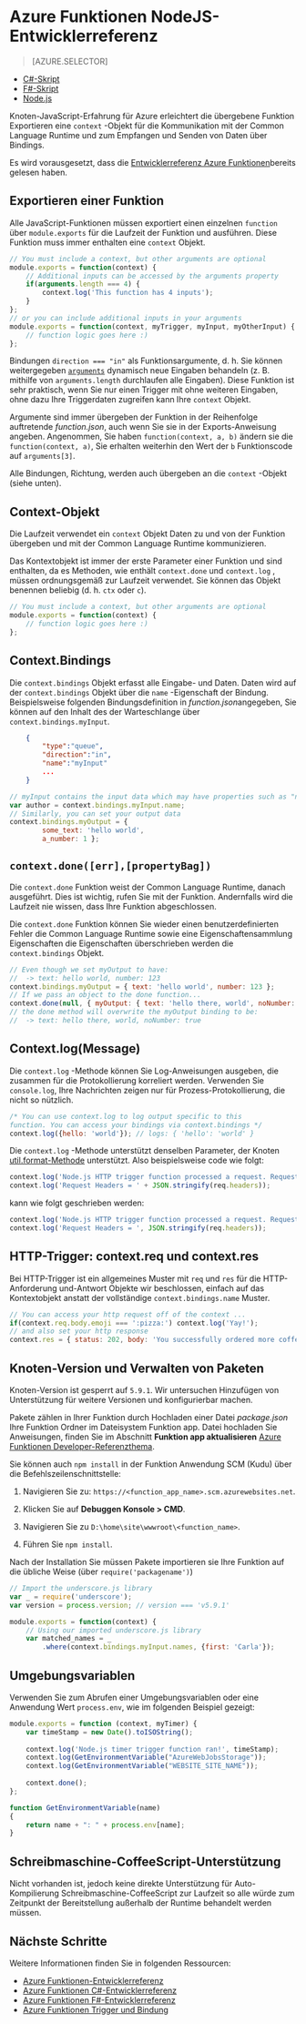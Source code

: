 <properties
    pageTitle="Azure Funktionen NodeJS-Entwicklerreferenz | Microsoft Azure"
    description="Azure-Funktionen mithilfe von NodeJS zu verstehen."
    services="functions"
    documentationCenter="na"
    authors="christopheranderson"
    manager="erikre"
    editor=""
    tags=""
    keywords="Azure Funktionen, Funktionen, Verarbeitung, Webhooks, dynamische Compute, serverlose Architektur"/>

<tags
    ms.service="functions"
    ms.devlang="nodejs"
    ms.topic="reference"
    ms.tgt_pltfrm="multiple"
    ms.workload="na"
    ms.date="05/13/2016"
    ms.author="chrande"/>

# <a name="azure-functions-nodejs-developer-reference"></a>Azure Funktionen NodeJS-Entwicklerreferenz

> [AZURE.SELECTOR]
- [C#-Skript](../articles/azure-functions/functions-reference-csharp.md)
- [F#-Skript](../articles/azure-functions/functions-reference-fsharp.md)
- [Node.js](../articles/azure-functions/functions-reference-node.md)

Knoten-JavaScript-Erfahrung für Azure erleichtert die übergebene Funktion Exportieren eine `context` -Objekt für die Kommunikation mit der Common Language Runtime und zum Empfangen und Senden von Daten über Bindings.

Es wird vorausgesetzt, dass die [Entwicklerreferenz Azure Funktionen](functions-reference.md)bereits gelesen haben.

## <a name="exporting-a-function"></a>Exportieren einer Funktion

Alle JavaScript-Funktionen müssen exportiert einen einzelnen `function` über `module.exports` für die Laufzeit der Funktion und ausführen. Diese Funktion muss immer enthalten eine `context` Objekt.

```javascript
// You must include a context, but other arguments are optional
module.exports = function(context) {
    // Additional inputs can be accessed by the arguments property
    if(arguments.length === 4) {
        context.log('This function has 4 inputs');
    }
};
// or you can include additional inputs in your arguments
module.exports = function(context, myTrigger, myInput, myOtherInput) {
    // function logic goes here :)
};
```

Bindungen `direction === "in"` als Funktionsargumente, d. h. Sie können weitergegeben [`arguments`](https://msdn.microsoft.com/library/87dw3w1k.aspx) dynamisch neue Eingaben behandeln (z. B. mithilfe von `arguments.length` durchlaufen alle Eingaben). Diese Funktion ist sehr praktisch, wenn Sie nur einen Trigger mit ohne weiteren Eingaben, ohne dazu Ihre Triggerdaten zugreifen kann Ihre `context` Objekt.

Argumente sind immer übergeben der Funktion in der Reihenfolge auftretende *function.json*, auch wenn Sie sie in der Exports-Anweisung angeben. Angenommen, Sie haben `function(context, a, b)` ändern sie die `function(context, a)`, Sie erhalten weiterhin den Wert der `b` Funktionscode auf `arguments[3]`.

Alle Bindungen, Richtung, werden auch übergeben an die `context` -Objekt (siehe unten). 

## <a name="context-object"></a>Context-Objekt

Die Laufzeit verwendet ein `context` Objekt Daten zu und von der Funktion übergeben und mit der Common Language Runtime kommunizieren.

Das Kontextobjekt ist immer der erste Parameter einer Funktion und sind enthalten, da es Methoden, wie enthält `context.done` und `context.log` , müssen ordnungsgemäß zur Laufzeit verwendet. Sie können das Objekt benennen beliebig (d. h. `ctx` oder `c`).

```javascript
// You must include a context, but other arguments are optional
module.exports = function(context) {
    // function logic goes here :)
};
```

## <a name="contextbindings"></a>Context.Bindings

Die `context.bindings` Objekt erfasst alle Eingabe- und Daten. Daten wird auf der `context.bindings` Objekt über die `name` -Eigenschaft der Bindung. Beispielsweise folgenden Bindungsdefinition in *function.json*angegeben, Sie können auf den Inhalt des der Warteschlange über `context.bindings.myInput`. 

```json
    {
        "type":"queue",
        "direction":"in",
        "name":"myInput"
        ...
    }
```

```javascript
// myInput contains the input data which may have properties such as "name"
var author = context.bindings.myInput.name;
// Similarly, you can set your output data
context.bindings.myOutput = { 
        some_text: 'hello world', 
        a_number: 1 };
```

## `context.done([err],[propertyBag])`

Die `context.done` Funktion weist der Common Language Runtime, danach ausgeführt. Dies ist wichtig, rufen Sie mit der Funktion. Andernfalls wird die Laufzeit nie wissen, dass Ihre Funktion abgeschlossen. 

Die `context.done` Funktion können Sie wieder einen benutzerdefinierten Fehler die Common Language Runtime sowie eine Eigenschaftensammlung Eigenschaften die Eigenschaften überschrieben werden die `context.bindings` Objekt.

```javascript
// Even though we set myOutput to have:
//  -> text: hello world, number: 123
context.bindings.myOutput = { text: 'hello world', number: 123 };
// If we pass an object to the done function...
context.done(null, { myOutput: { text: 'hello there, world', noNumber: true }});
// the done method will overwrite the myOutput binding to be: 
//  -> text: hello there, world, noNumber: true
```

## <a name="contextlogmessage"></a>Context.log(Message)

Die `context.log` -Methode können Sie Log-Anweisungen ausgeben, die zusammen für die Protokollierung korreliert werden. Verwenden Sie `console.log`, Ihre Nachrichten zeigen nur für Prozess-Protokollierung, die nicht so nützlich.

```javascript
/* You can use context.log to log output specific to this 
function. You can access your bindings via context.bindings */
context.log({hello: 'world'}); // logs: { 'hello': 'world' } 
```

Die `context.log` -Methode unterstützt denselben Parameter, der Knoten [util.format-Methode](https://nodejs.org/api/util.html#util_util_format_format) unterstützt. Also beispielsweise code wie folgt:

```javascript
context.log('Node.js HTTP trigger function processed a request. RequestUri=' + req.originalUrl);
context.log('Request Headers = ' + JSON.stringify(req.headers));
```

kann wie folgt geschrieben werden:

```javascript
context.log('Node.js HTTP trigger function processed a request. RequestUri=%s', req.originalUrl);
context.log('Request Headers = ', JSON.stringify(req.headers));
```

## <a name="http-triggers-contextreq-and-contextres"></a>HTTP-Trigger: context.req und context.res

Bei HTTP-Trigger ist ein allgemeines Muster mit `req` und `res` für die HTTP-Anforderung und-Antwort Objekte wir beschlossen, einfach auf das Kontextobjekt anstatt der vollständige `context.bindings.name` Muster.

```javascript
// You can access your http request off of the context ...
if(context.req.body.emoji === ':pizza:') context.log('Yay!');
// and also set your http response
context.res = { status: 202, body: 'You successfully ordered more coffee!' };   
```

## <a name="node-version--package-management"></a>Knoten-Version und Verwalten von Paketen

Knoten-Version ist gesperrt auf `5.9.1`. Wir untersuchen Hinzufügen von Unterstützung für weitere Versionen und konfigurierbar machen.

Pakete zählen in Ihrer Funktion durch Hochladen einer Datei *package.json* Ihre Funktion Ordner im Dateisystem Funktion app. Datei hochladen Sie Anweisungen, finden Sie im Abschnitt **Funktion app aktualisieren** [Azure Funktionen Developer-Referenzthema](functions-reference.md#fileupdate). 

Sie können auch `npm install` in der Funktion Anwendung SCM (Kudu) über die Befehlszeilenschnittstelle:

1. Navigieren Sie zu: `https://<function_app_name>.scm.azurewebsites.net`.

2. Klicken Sie auf **Debuggen Konsole > CMD**.

3. Navigieren Sie zu `D:\home\site\wwwroot\<function_name>`.

4. Führen Sie `npm install`.

Nach der Installation Sie müssen Pakete importieren sie Ihre Funktion auf die übliche Weise (über `require('packagename')`)

```javascript
// Import the underscore.js library
var _ = require('underscore');
var version = process.version; // version === 'v5.9.1'

module.exports = function(context) {
    // Using our imported underscore.js library
    var matched_names = _
        .where(context.bindings.myInput.names, {first: 'Carla'});
```

## <a name="environment-variables"></a>Umgebungsvariablen

Verwenden Sie zum Abrufen einer Umgebungsvariablen oder eine Anwendung Wert `process.env`, wie im folgenden Beispiel gezeigt:

```javascript
module.exports = function (context, myTimer) {
    var timeStamp = new Date().toISOString();
    
    context.log('Node.js timer trigger function ran!', timeStamp);   
    context.log(GetEnvironmentVariable("AzureWebJobsStorage"));
    context.log(GetEnvironmentVariable("WEBSITE_SITE_NAME"));
    
    context.done();
};

function GetEnvironmentVariable(name)
{
    return name + ": " + process.env[name];
}
```

## <a name="typescriptcoffeescript-support"></a>Schreibmaschine-CoffeeScript-Unterstützung

Nicht vorhanden ist, jedoch keine direkte Unterstützung für Auto-Kompilierung Schreibmaschine-CoffeeScript zur Laufzeit so alle würde zum Zeitpunkt der Bereitstellung außerhalb der Runtime behandelt werden müssen. 

## <a name="next-steps"></a>Nächste Schritte

Weitere Informationen finden Sie in folgenden Ressourcen:

* [Azure Funktionen-Entwicklerreferenz](functions-reference.md)
* [Azure Funktionen C#-Entwicklerreferenz](functions-reference-csharp.md)
* [Azure Funktionen F#-Entwicklerreferenz](functions-reference-fsharp.md)
* [Azure Funktionen Trigger und Bindung](functions-triggers-bindings.md)

